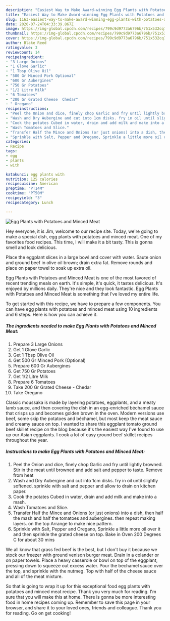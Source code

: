 ```yaml
---
description: "Easiest Way to Make Award-winning Egg Plants with Potatoes and Minced Meat"
title: "Easiest Way to Make Award-winning Egg Plants with Potatoes and Minced Meat"
slug: 1163-easiest-way-to-make-award-winning-egg-plants-with-potatoes-and-minced-meat
date: 2020-07-24T04:33:39.867Z
image: https://img-global.cpcdn.com/recipes/799c9d9773a6796b/751x532cq70/egg-plants-with-potatoes-and-minced-meat-recipe-main-photo.jpg
thumbnail: https://img-global.cpcdn.com/recipes/799c9d9773a6796b/751x532cq70/egg-plants-with-potatoes-and-minced-meat-recipe-main-photo.jpg
cover: https://img-global.cpcdn.com/recipes/799c9d9773a6796b/751x532cq70/egg-plants-with-potatoes-and-minced-meat-recipe-main-photo.jpg
author: Blake Reed
ratingvalue: 3
reviewcount: 14
recipeingredient:
- "3 Large Onions"
- "1 Glove Garlic"
- "1 Tbsp Olive Oil"
- "500 Gr Minced Pork Optional"
- "600 Gr Aubergines"
- "750 Gr Potatoes"
- "1/2 Litre Milk"
- "6 Tomatoes"
- "200 Gr Grated Cheese  Chedar"
- " Oregano"
recipeinstructions:
- "Peel the Onion and dice, finely chop Garlic and fry until lightly browned. Stir in the meat until browned and add salt and pepper to taste. Remove from heat"
- "Wash and Dry Aubergine and cut into 1cm disks. fry in oil until slightly softened. sprinkle with salt and pepper and allow to drain on kitchen paper."
- "Cook the potates Cubed in water, drain and add milk and make into a mash."
- "Wash Tomatoes and Slice."
- "Transfer Half the Mince and Onions (or just onions) into a dish, then half the mash and half the tomatoes and aubergines. then repeat making layers. on the top Arrange to make nice pattern."
- "Sprinkle with Salt, Pepper and Oregano, Sprinkle a little more oil over it and then sprinkle the grated cheese on top. Bake in Oven 200 Degrees C for about 30 mins"
categories:
- Recipe
tags:
- egg
- plants
- with

katakunci: egg plants with 
nutrition: 125 calories
recipecuisine: American
preptime: "PT14M"
cooktime: "PT50M"
recipeyield: "3"
recipecategory: Lunch

---
```



![Egg Plants with Potatoes and Minced Meat](https://img-global.cpcdn.com/recipes/799c9d9773a6796b/751x532cq70/egg-plants-with-potatoes-and-minced-meat-recipe-main-photo.jpg)

Hey everyone, it is Jim, welcome to our recipe site. Today, we're going to make a special dish, egg plants with potatoes and minced meat. One of my favorites food recipes. This time, I will make it a bit tasty. This is gonna smell and look delicious.

Place the eggplant slices in a large bowl and cover with water. Saute onion and ground beef in olive oil brown; drain extra fat. Remove rounds and place on paper towel to soak up extra oil.

Egg Plants with Potatoes and Minced Meat is one of the most favored of recent trending meals on earth. It's simple, it's quick, it tastes delicious. It's enjoyed by millions daily. They're nice and they look fantastic. Egg Plants with Potatoes and Minced Meat is something that I've loved my entire life.


To get started with this recipe, we have to prepare a few components. You can have egg plants with potatoes and minced meat using 10 ingredients and 6 steps. Here is how you can achieve it.

<!--inarticleads1-->

##### The ingredients needed to make Egg Plants with Potatoes and Minced Meat:

1. Prepare 3 Large Onions
1. Get 1 Glove Garlic
1. Get 1 Tbsp Olive Oil
1. Get 500 Gr Minced Pork (Optional)
1. Prepare 600 Gr Aubergines
1. Get 750 Gr Potatoes
1. Get 1/2 Litre Milk
1. Prepare 6 Tomatoes
1. Take 200 Gr Grated Cheese - Chedar
1. Take  Oregano


Classic moussaka is made by layering potatoes, eggplants, and a meaty lamb sauce, and then covering the dish in an egg-enriched béchamel sauce that crisps up and becomes golden brown in the oven. Modern versions use beef, some skip the potatoes and béchamel, but most keep the meat sauce and creamy sauce on top. I wanted to share this eggplant tomato ground beef skillet recipe on the blog because it&#39;s the easiest way I&#39;ve found to use up our Asian eggplants. I cook a lot of easy ground beef skillet recipes throughout the year. 

<!--inarticleads2-->

##### Instructions to make Egg Plants with Potatoes and Minced Meat:

1. Peel the Onion and dice, finely chop Garlic and fry until lightly browned. Stir in the meat until browned and add salt and pepper to taste. Remove from heat
1. Wash and Dry Aubergine and cut into 1cm disks. fry in oil until slightly softened. sprinkle with salt and pepper and allow to drain on kitchen paper.
1. Cook the potates Cubed in water, drain and add milk and make into a mash.
1. Wash Tomatoes and Slice.
1. Transfer Half the Mince and Onions (or just onions) into a dish, then half the mash and half the tomatoes and aubergines. then repeat making layers. on the top Arrange to make nice pattern.
1. Sprinkle with Salt, Pepper and Oregano, Sprinkle a little more oil over it and then sprinkle the grated cheese on top. Bake in Oven 200 Degrees C for about 30 mins


We all know that grass fed beef is the best, but I don&#39;t buy it because we stock our freezer with ground venison burger meat. Drain in a colander or on paper towels. Place a heavy casserole or bowl on top of the eggplant, pressing down to squeeze out excess water. Pour the bechamel sauce over the top, and sprinkle with the nutmeg. Top with half of the cheese sauce and all of the meat mixture. 

So that is going to wrap it up for this exceptional food egg plants with potatoes and minced meat recipe. Thank you very much for reading. I'm sure that you will make this at home. There is gonna be more interesting food in home recipes coming up. Remember to save this page in your browser, and share it to your loved ones, friends and colleague. Thank you for reading. Go on get cooking!
